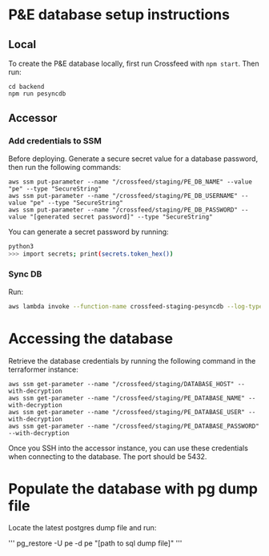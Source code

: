# P&E database setup instructions

## Local

To create the P&E database locally, first run Crossfeed with `npm start`. Then run:

```
cd backend
npm run pesyncdb
```

## Accessor

### Add credentials to SSM

Before deploying. Generate a secure secret value for a database password, then run the following commands:

```
aws ssm put-parameter --name "/crossfeed/staging/PE_DB_NAME" --value "pe" --type "SecureString"
aws ssm put-parameter --name "/crossfeed/staging/PE_DB_USERNAME" --value "pe" --type "SecureString"
aws ssm put-parameter --name "/crossfeed/staging/PE_DB_PASSWORD" --value "[generated secret password]" --type "SecureString"
```

You can generate a secret password by running:

```bash
python3
>>> import secrets; print(secrets.token_hex())
```


### Sync DB

Run:

```bash
aws lambda invoke --function-name crossfeed-staging-pesyncdb --log-type Tail --region us-east-1 /dev/stderr --query 'LogResult' --output text | base64 -d
```

# Accessing the database

Retrieve the database credentials by running the following command in the terraformer instance:

```
aws ssm get-parameter --name "/crossfeed/staging/DATABASE_HOST" --with-decryption
aws ssm get-parameter --name "/crossfeed/staging/PE_DATABASE_NAME" --with-decryption
aws ssm get-parameter --name "/crossfeed/staging/PE_DATABASE_USER" --with-decryption
aws ssm get-parameter --name "/crossfeed/staging/PE_DATABASE_PASSWORD" --with-decryption
```

Once you SSH into the accessor instance, you can use these credentials when connecting to the database. The port should be 5432.

# Populate the database with pg dump file

Locate the latest postgres dump file and run:

'''
pg_restore -U pe -d pe "[path to sql dump file]"
'''
